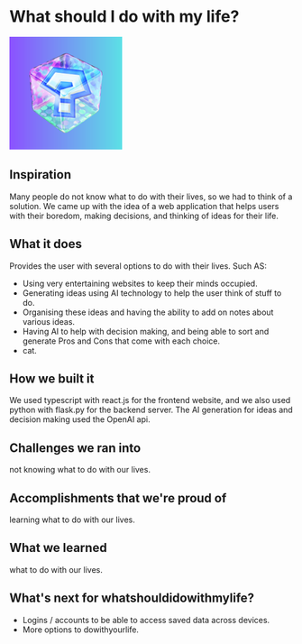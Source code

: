 # What should I do with my life?

<img src="https://github.com/vancouver-shackers/what-should-i-do-with-my-life/blob/main/logo.png?raw=true" alt="logo" style="width:200px;"/>

## Inspiration

Many people do not know what to do with their lives, so we had to think of a solution.
We came up with the idea of a web application that helps users with their boredom,
making decisions, and thinking of ideas for their life.

## What it does

Provides the user with several options to do with their lives. Such AS:

- Using very entertaining websites to keep their minds occupied.
- Generating ideas using AI technology to help the user think of stuff to do.
- Organising these ideas and having the ability to add on notes about various ideas.
- Having AI to help with decision making, and being able to sort and generate Pros
  and Cons that come with each choice.
- cat.

## How we built it

We used typescript with react.js for the frontend website, and we also used python
with flask.py for the backend server. The AI generation for ideas and decision making
used the OpenAI api.

## Challenges we ran into

not knowing what to do with our lives.

## Accomplishments that we're proud of

learning what to do with our lives.

## What we learned

what to do with our lives.

## What's next for whatshouldidowithmylife?

- Logins / accounts to be able to access saved data across devices.
- More options to dowithyourlife.
